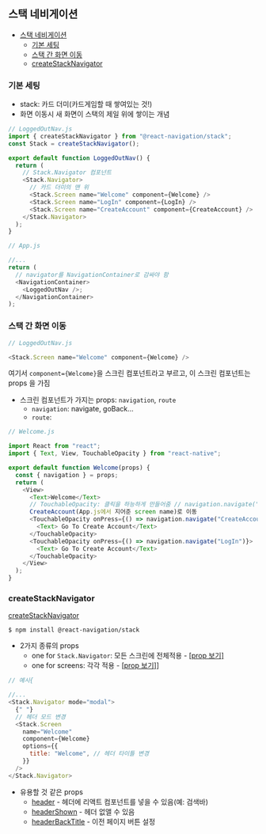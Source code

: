## 스택 네비게이션

- [스택 네비게이션](#스택-네비게이션)
  - [기본 세팅](#기본-세팅)
  - [스택 간 화면 이동](#스택-간-화면-이동)
  - [createStackNavigator](#createstacknavigator)

### 기본 세팅

- stack: 카드 더미(카드게임할 때 쌓여있는 것!)
- 화면 이동시 새 화면이 스택의 제일 위에 쌓이는 개념

```js
// LoggedOutNav.js
import { createStackNavigator } from "@react-navigation/stack";
const Stack = createStackNavigator();

export default function LoggedOutNav() {
  return (
    // Stack.Navigator 컴포넌트
    <Stack.Navigator>
      // 카드 더미의 맨 위
      <Stack.Screen name="Welcome" component={Welcome} />
      <Stack.Screen name="LogIn" component={LogIn} />
      <Stack.Screen name="CreateAccount" component={CreateAccount} />
    </Stack.Navigator>
  );
}
```

```js
// App.js

//...
return (
  // navigator를 NavigationContainer로 감싸야 함
  <NavigationContainer>
    <LoggedOutNav />;
  </NavigationContainer>
);
```

### 스택 간 화면 이동

```js
// LoggedOutNav.js

<Stack.Screen name="Welcome" component={Welcome} />
```

여기서 `component={Welcome}`을 스크린 컴포넌트라고 부르고, 이 스크린 컴포넌트는 props 을 가짐

- 스크린 컴포넌트가 가지는 props: `navigation`, `route`
  - `navigation`: navigate, goBack...
  - `route`:

```js
// Welcome.js

import React from "react";
import { Text, View, TouchableOpacity } from "react-native";

export default function Welcome(props) {
  const { navigation } = props;
  return (
    <View>
      <Text>Welcome</Text>
      // TouchableOpacity: 클릭을 하능하게 만들어줌 // navigation.navigate("CreateAccount"):
      CreateAccount(App.js에서 지어준 screen name)로 이동
      <TouchableOpacity onPress={() => navigation.navigate("CreateAccount")}>
        <Text> Go To Create Account</Text>
      </TouchableOpacity>
      <TouchableOpacity onPress={() => navigation.navigate("LogIn")}>
        <Text> Go To Create Account</Text>
      </TouchableOpacity>
    </View>
  );
}
```

### createStackNavigator

[createStackNavigator](https://reactnavigation.org/docs/stack-navigator)

```
$ npm install @react-navigation/stack
```

- 2가지 종류의 props
  - one for `Stack.Navigator`: 모든 스크린에 전체적용 - [[prop 보기]](https://reactnavigation.org/docs/stack-navigator/#props)
  - one for screens: 각각 적용 - [[prop 보기]](https://reactnavigation.org/docs/stack-navigator/#options)]

```js
// 예시{

//...
<Stack.Navigator mode="modal">
  {" "}
  // 헤더 모드 변경
  <Stack.Screen
    name="Welcome"
    component={Welcome}
    options={{
      title: "Welcome", // 헤더 타이틀 변경
    }}
  />
</Stack.Navigator>
```

- 유용할 것 같은 props
  - [header](https://reactnavigation.org/docs/stack-navigator/#header) - 헤더에 리액트 컴포넌트를 넣을 수 있음(예: 검색바)
  - [headerShown](https://reactnavigation.org/docs/stack-navigator/#headershown) - 헤더 없앨 수 있음
  - [headerBackTitle](https://reactnavigation.org/docs/stack-navigator/#headerbacktitle) - 이전 페이지 버튼 설정
